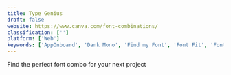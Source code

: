 ```yaml
---
title: Type Genius
draft: false 
website: https://www.canva.com/font-combinations/
classification: ['']
platform: ['Web']
keywords: ['AppOnboard', 'Dank Mono', 'Find my Font', 'Font Fit', 'Font Packer', 'Font Shaming', 'Font Squirrel', 'FontJoy', 'Hype for Type', 'Misprinted Type Fonts', 'Termina', 'Typ.io', 'Type Anything', 'Type Foundry Index', 'Unique', 'What Font Is', 'WhatTheFont', 'datacy']
---
```

Find the perfect font combo for your next project